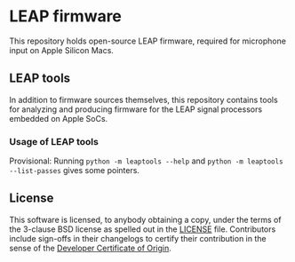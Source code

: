 # LEAP firmware

This repository holds open-source LEAP firmware, required for microphone input on Apple Silicon Macs.

## LEAP tools

In addition to firmware sources themselves, this repository contains tools for analyzing and producing firmware for the LEAP signal processors embedded on Apple SoCs.

### Usage of LEAP tools

Provisional: Running `python -m leaptools --help` and `python -m leaptools --list-passes` gives some pointers.

## License

This software is licensed, to anybody obtaining a copy, under the terms of the 3-clause BSD license as spelled out in the [LICENSE](LICENSE) file. Contributors include sign-offs in their changelogs to certify their contribution in the sense of the [Developer Certificate of Origin](https://developercertificate.org/).
